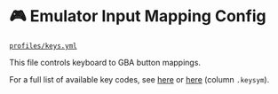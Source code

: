 # 🎮 Emulator Input Mapping Config

[`profiles/keys.yml`](../../profiles/keys.yml)

This file controls keyboard to GBA button mappings.

For a full list of available key codes, see [here](https://www.tcl.tk/man/tcl8.4/TkCmd/keysyms.html) or [here](https://anzeljg.github.io/rin2/book2/2405/docs/tkinter/key-names.html) (column `.keysym`).
